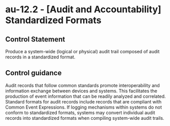 # au-12.2 - \[Audit and Accountability\] Standardized Formats

## Control Statement

Produce a system-wide (logical or physical) audit trail composed of audit records in a standardized format.

## Control guidance

Audit records that follow common standards promote interoperability and information exchange between devices and systems. This facilitates the production of event information that can be readily analyzed and correlated. Standard formats for audit records include records that are compliant with Common Event Expressions. If logging mechanisms within systems do not conform to standardized formats, systems may convert individual audit records into standardized formats when compiling system-wide audit trails.
